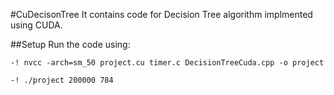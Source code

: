#CuDecisonTree
It contains code for Decision Tree algorithm implmented using CUDA.

##Setup
Run the code using:
```
-! nvcc -arch=sm_50 project.cu timer.c DecisionTreeCuda.cpp -o project
```
```
-! ./project 200000 784
```
